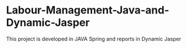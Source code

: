 # Labour-Management-Java-and-Dynamic-Jasper
This project is developed in JAVA Spring and reports in Dynamic Jasper
